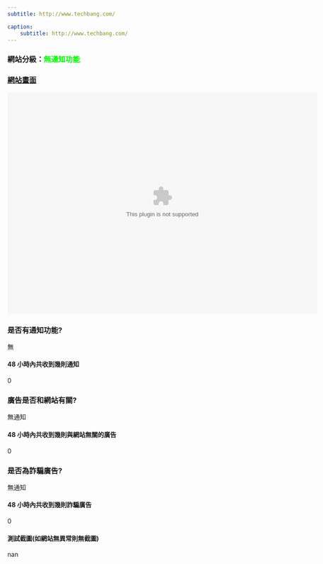 ```yaml
---
subtitle: http://www.techbang.com/

caption:
	subtitle: http://www.techbang.com/
---
```


<h3>網站分級：<font color="#00FF00">無通知功能</font></h3>

### [網站畫面](http://www.techbang.com/)
<embed src="https://web.archive.org/web/http://www.techbang.com/" style="width:700px; height: 500px;">

### 是否有通知功能?
無

#### 48 小時內共收到幾則通知
0

### 廣告是否和網站有關?
無通知

#### 48 小時內共收到幾則與網站無關的廣告
0

### 是否為詐騙廣告?
無通知

#### 48 小時內共收到幾則詐騙廣告
0

#### 測試截圖(如網站無異常則無截圖)
nan

